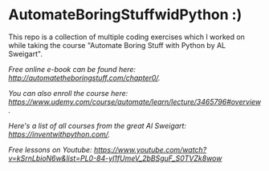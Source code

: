 # AutomateBoringStuffwidPython :) 
This repo is a collection of multiple coding exercises which I worked on while taking the course "Automate Boring Stuff with Python by AL Sweigart".

*Free online e-book can be found here: http://automatetheboringstuff.com/chapter0/.*

*You can also enroll the course here: https://www.udemy.com/course/automate/learn/lecture/3465796#overview.*

*Here's a list of all courses from the great Al Sweigart: https://inventwithpython.com/.*

*Free lessons on Youtube: https://www.youtube.com/watch?v=kSrnLbioN6w&list=PL0-84-yl1fUmeV_2bBSguF_S0TVZk8wow*
